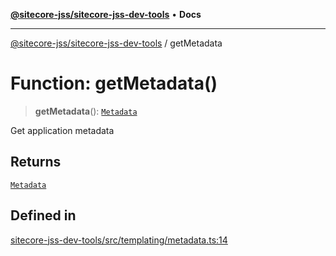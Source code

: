 [**@sitecore-jss/sitecore-jss-dev-tools**](../README.md) • **Docs**

***

[@sitecore-jss/sitecore-jss-dev-tools](../README.md) / getMetadata

# Function: getMetadata()

> **getMetadata**(): [`Metadata`](../interfaces/Metadata.md)

Get application metadata

## Returns

[`Metadata`](../interfaces/Metadata.md)

## Defined in

[sitecore-jss-dev-tools/src/templating/metadata.ts:14](https://github.com/Sitecore/jss/blob/85fd9b813b01a71614ef7fb536485926ec8242cf/packages/sitecore-jss-dev-tools/src/templating/metadata.ts#L14)
